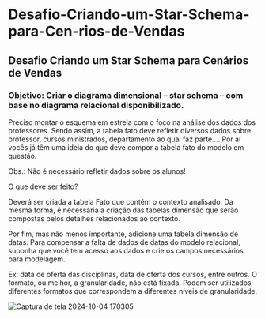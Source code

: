 # Desafio-Criando-um-Star-Schema-para-Cen-rios-de-Vendas
## Desafio Criando um Star Schema para Cenários de Vendas  

### Objetivo: Criar o diagrama dimensional – star schema – com base no diagrama relacional disponibilizado.


Preciso montar o esquema em estrela com o foco na análise dos dados dos professores. Sendo assim, a tabela fato deve refletir diversos dados sobre professor, cursos ministrados, departamento ao qual faz parte.... Por aí vocês já têm uma ideia do que deve compor a tabela fato do modelo em questão.

Obs.: Não é necessário refletir dados sobre os alunos!

O que deve ser feito?

Deverá ser criada a tabela Fato que contêm o contexto analisado. Da mesma forma, é necessária a criação das tabelas dimensão que serão compostas pelos detalhes relacionados ao contexto.

Por fim, mas não menos importante, adicione uma tabela dimensão de datas. Para compensar a falta de dados de datas do modelo relacional, suponha que você tem acesso aos dados e crie os campos necessários para modelagem.

Ex: data de oferta das disciplinas, data de oferta dos cursos, entre outros. O formato, ou melhor, a granularidade, não está fixada. Podem ser utilizados diferentes formatos que correspondem a diferentes níveis de granularidade.

![Captura de tela 2024-10-04 170305](https://github.com/user-attachments/assets/0d982a27-db6b-4ee5-bf6a-eb13bdefc7a2)

